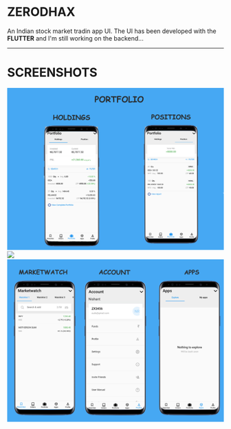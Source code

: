 # ZERODHAX

An Indian stock market tradin app UI. The UI has been developed with the **FLUTTER** and I'm still working on the backend...


***

# SCREENSHOTS

<img src="https://github.com/nishantrai727/ZERODHAX/blob/main/screenshots/first.jpg" width="700">
<img src="https://github.com/nishantrai727/ZERODHAX/blob/main/screenshots/second.jpg" width="700">
<img src="https://github.com/nishantrai727/ZERODHAX/blob/main/screenshots/third.jpg" width="700">
